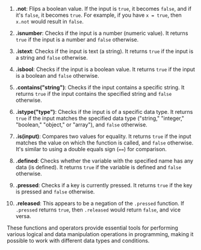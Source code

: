 
1. **.not**: Flips a boolean value. If the input is `true`, it becomes `false`, and if it's `false`, it becomes `true`. For example, if you have `x = true`, then `x.not` would result in `false`.

2. **.isnumber**: Checks if the input is a number (numeric value). It returns `true` if the input is a number and `false` otherwise.

3. **.istext**: Checks if the input is text (a string). It returns `true` if the input is a string and `false` otherwise.

4. **.isbool**: Checks if the input is a boolean value. It returns `true` if the input is a boolean and `false` otherwise.

5. **.contains("string")**: Checks if the input contains a specific string. It returns `true` if the input contains the specified string and `false` otherwise.

6. **.istype("type")**: Checks if the input is of a specific data type. It returns `true` if the input matches the specified data type ("string," "integer," "boolean," "object," or "array"), and `false` otherwise.

7. **.is(input)**: Compares two values for equality. It returns `true` if the input matches the value on which the function is called, and `false` otherwise. It's similar to using a double equals sign (`==`) for comparison.

8. **.defined**: Checks whether the variable with the specified name has any data (is defined). It returns `true` if the variable is defined and `false` otherwise.

9. **.pressed**: Checks if a key is currently pressed. It returns `true` if the key is pressed and `false` otherwise.

10. **.released**: This appears to be a negation of the `.pressed` function. If `.pressed` returns `true`, then `.released` would return `false`, and vice versa.

These functions and operators provide essential tools for performing various logical and data manipulation operations in programming, making it possible to work with different data types and conditions.
